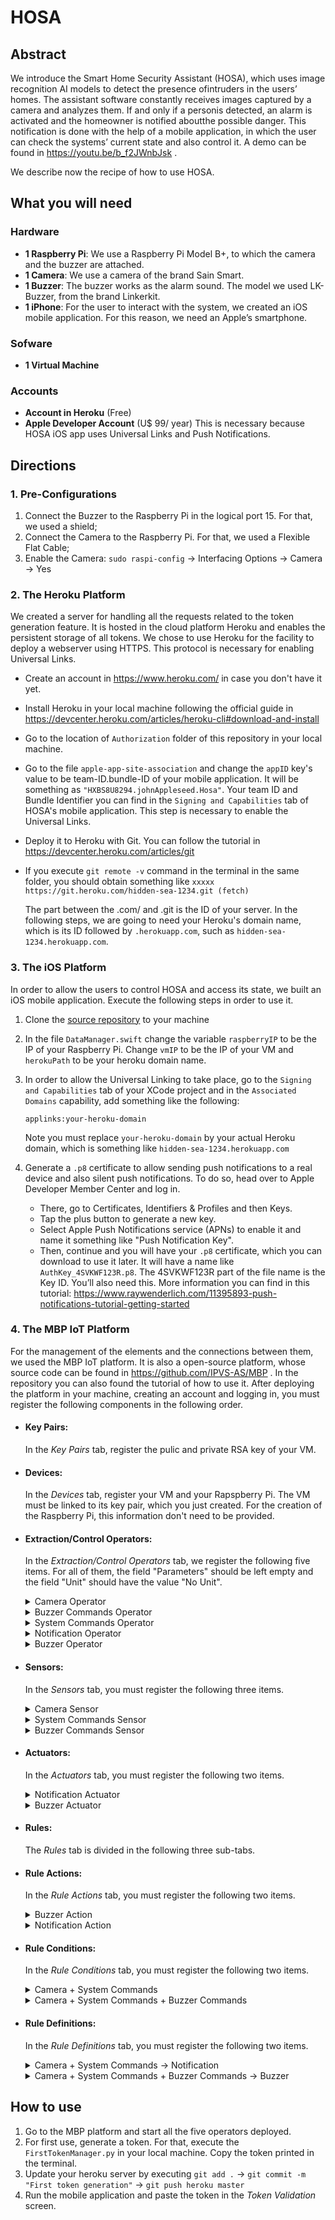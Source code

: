 # HOSA

## Abstract

We introduce the Smart Home Security Assistant (HOSA), which uses image recognition AI models to detect the presence ofintruders in the users’ homes. The assistant software constantly receives images captured by a camera and analyzes them. If and only if a personis detected, an alarm is activated and the homeowner is notified aboutthe possible danger. This notification is done with the help of a mobile application, in which the user can check the systems’ current state and also control it. A demo can be found in https://youtu.be/b_f2JWnbJsk .

We describe now the recipe of how to use HOSA.

## What you will need

### Hardware

- **1 Raspberry Pi**: We use a Raspberry Pi Model B+, to which the camera and the buzzer are attached.
- **1 Camera**: We use a camera of the brand Sain Smart.
- **1 Buzzer**: The buzzer works as the alarm sound. The model we used LK-Buzzer, from the brand Linkerkit.
- **1 iPhone**: For the user to interact with the system, we created an iOS mobile application. For this reason, we need an Apple’s smartphone.

### Sofware

- **1 Virtual Machine**

### Accounts

- **Account in Heroku** (Free)
- **Apple Developer Account** (U$ 99/ year)
  This is necessary because HOSA iOS app uses Universal Links and Push Notifications.

## Directions

### 1. Pre-Configurations

1. Connect the Buzzer to the Raspberry Pi in the logical port 15. For that, we used a shield;
2. Connect the Camera to the Raspberry Pi. For that, we used a Flexible Flat Cable;
3. Enable the Camera: `sudo raspi-config` -> Interfacing Options -> Camera -> Yes

### 2. The Heroku Platform

We created a server for handling all the requests related to the token generation feature. It is hosted in the cloud platform Heroku and enables the persistent storage of all tokens. We chose to use Heroku for the facility to deploy a webserver using HTTPS. This protocol is necessary for enabling Universal Links.

- Create an account in https://www.heroku.com/ in case you don't have it yet.
- Install Heroku in your local machine following the official guide in https://devcenter.heroku.com/articles/heroku-cli#download-and-install
- Go to the location of `Authorization` folder of this repository in your local machine. 
- Go to the file `apple-app-site-association` and change the `appID` key's value to be team-ID.bundle-ID of your mobile application. It will be something as `"HXBS8U8294.johnAppleseed.Hosa"`. Your team ID and Bundle Identifier you can find in the `Signing and Capabilities` tab of HOSA's mobile application. This step is necessary to enable the Universal Links.
- Deploy it to Heroku with Git. You can follow the tutorial in https://devcenter.heroku.com/articles/git
- If you execute `git remote -v` command in the terminal in the same folder, you should obtain something like 
  `xxxxx    https://git.heroku.com/hidden-sea-1234.git (fetch)`
  
  The part between the .com/ and .git is the ID of your server. In the following steps, we are going to need your Heroku's domain name, which is its ID followed by `.herokuapp.com`, such as `hidden-sea-1234.herokuapp.com`.

### 3. The iOS Platform

In order to allow the users to control HOSA and access its state, we built an iOS mobile application. Execute the following steps in order to use it.

1. Clone the [source repository](https://github.com/lauracorssac/HOSA-iOS) to your machine
2. In the file `DataManager.swift` change the variable `raspberryIP` to be the IP of your Raspberry Pi. Change `vmIP` to be the IP of your VM and `herokuPath` to be your heroku domain name.
3. In order to allow the Universal Linking to take place, go to the `Signing and Capabilities` tab of your XCode project and in the `Associated Domains` capability, add something like the following:

    `applinks:your-heroku-domain`
  
    Note you must replace `your-heroku-domain` by your actual Heroku domain, which is something like `hidden-sea-1234.herokuapp.com`
	
4. Generate a `.p8` certificate to allow sending push notifications to a real device and also silent push notifications. To do so, head over to Apple Developer Member Center and log in. 
  	* There, go to Certificates, Identifiers & Profiles and then Keys. 
  	* Tap the plus button to generate a new key.
  	* Select Apple Push Notifications service (APNs) to enable it and name it something like "Push Notification Key".
  	* Then, continue and you will have your `.p8` certificate, which you can download to use it later. It will have a name like `AuthKey_4SVKWF123R.p8`. The 4SVKWF123R part of the file name is the Key ID. You’ll also need this. More information you can find in this tutorial: https://www.raywenderlich.com/11395893-push-notifications-tutorial-getting-started

### 4. The MBP IoT Platform

For the management of the elements and the connections between them, we used the MBP IoT platform. It is also a open-source platform, whose source code can be found in https://github.com/IPVS-AS/MBP . In the repository you can also found the tutorial of how to use it. After deploying the platform in your machine, creating an account and logging in, you must register the following components in the following order.
		
* ####  **Key Pairs**:
  In the _Key Pairs_ tab, register the pulic and private RSA key of your VM.

* ####  **Devices**:
  In the _Devices_ tab, register your VM and your Rapspberry Pi. The VM must be linked to its key pair, which you just created. For the creation of the Raspberry Pi, this information don't need to be provided.

* #### **Extraction/Control Operators**: 

  In the _Extraction/Control Operators_ tab, we register the following five items. For all of them, the field "Parameters" should be left empty and the field "Unit" should have the value "No Unit".
  
    <details>
      <summary>Camera Operator</summary>

  1. Open the _Camera Operator_ folder of this repo (PATH here). 

  2. In the `TokenValidationManager.py` file, change the value of the `YOUR_HEROKU_URL` variable to be the URL of your webserver hosted in Heroku.

  3. Go back to MBP and register a new Operator. There will be a new form and in its _Operator scripts_ section, you must upload all the files inside _Camera Operator_ folder.
    </details>

    <details>
      <summary>Buzzer Commands Operator</summary>
  
  1. Open the _Buzzer Commands Operator_ folder of this repo (PATH here);

  2. In the `TokenValidationManager.py` file, change the value of the `YOUR_HEROKU_URL` variable to be the URL of your webserver hosted in Heroku;

  3. In the `NotificationManager.py` file, change the value of the `HOST` variable to be the IP of your VM. Change the `BUNDLE_ID` and `TEAM_ID` to be the your's Apple Developer information. Both Bundle ID and Team ID can be found in the `Signing and Capabilities` tab in Xcode. Change the `APNS_KEY_ID` to be the Key ID generated in section 3.4. Change `APNS_AUTH_KEY_PATH` to be the full name of your key. Something like `AuthKey_4SVKWF123R.p8`. Change also the `DEVICE_TOKEN` variable to be the token of your iPhone. When you run the application, this value will be printed by the following function in your `AppDelegate.swift` file;

    ```swift
    func application( _ application: UIApplication, didRegisterForRemoteNotificationsWithDeviceToken deviceToken: Data) {
      let tokenParts = deviceToken.map { data in String(format: "%02.2hhx", data) }
      let token = tokenParts.joined()
      print("Device Token: \(token)")
    }
    ````
    
  4. Place your `.p8` certificate generated in previously in this folder;

  5. Go back to MBP and register a new Operator. There will be a new form and in its _Operator scripts_ section, you must upload all the files inside _Buzzer Commands Operator_ folder.

    </details>

  <details>
  <summary>System Commands Operator</summary>
  
  1. Open the _System Commands Operator_ folder of this repo (PATH here);

  2. Follow steps 2, 3 and 4 of _Buzzer Commands Operator_;

  3. Go back to MBP and register a new Operator. There will be a new form and in its _Operator scripts_ section, you must upload all the files inside _System Commands Operator_ folder.
  </details>

  <details>
    <summary>Notification Operator</summary>
  
  1. Open the _Notification Operator_ folder of this repo (PATH here);

  2. Follow the steps 2,3 and 4 of the _Buzzer Commands Operator_;

  3. Go back to MBP and register a new Operator. There will be a new form and in its _Operator scripts_ section, you must upload all the files inside _Notification Operator_ folder.
  </details>

  <details>
    <summary>Buzzer Operator</summary>

    1. Open the _Buzzer Operator_ folder of this repo (PATH here). 

    2. In the `mbp_client.py` file, change the value of the `YOUR_VM_IP` variable to be the IP of your VM.

    3. Go back to MBP and register a new Operator. There will be a new form and in its _Operator scripts_ section, you must upload all the files inside _Buzzer Operator_ folder. Note that you can't select folders!
  </details>

* #### **Sensors:** 

  In the _Sensors_ tab, you must register the following three items.

  <details>
    <summary>Camera Sensor</summary>

    * The _Sensor Type_ should be _Camera_

    * The _Extraction Operator_ should be the _Camera Operator_

    * The _Device_ should be the Raspberry Pi
  </details>

  <details>
    <summary>System Commands Sensor</summary>

    * The _Sensor Type_ should be _Touch_

    * The _Extraction Operator_ should be the _System Commands Operator_

    * The _Device_ should be the VM
  </details>

  <details>
    <summary>Buzzer Commands Sensor</summary>

    * The _Sensor Type_ should be _Touch_

    * The _Extraction Operator_ should be the _Buzzer Commands Operator_

    * The _Device_ should be the VM
  </details>

* #### **Actuators**: 
  In the _Actuators_ tab, you must register the following two items.

  <details>
    <summary>Notification Actuator</summary>

    * The _Actuator Type_ may be _Vibration_

    * The _Control Operator_ should be the _Notification Operator_

    * The _Device_ should be the VM
  </details>

  <details>
    <summary>Buzzer Actuator</summary>

    * The _Actuator Type_ may be _Buzzer_

    * The _Control Operator_ should be the _Buzzer Operator_

    * The _Device_ should be the Raspberry Pi
  </details>

* #### **Rules**: 
  The _Rules_ tab is divided in the following three sub-tabs.

* #### **Rule Actions**: 

  In the _Rule Actions_ tab, you must register the following two items.

  <details>
    <summary>Buzzer Action</summary>
  
  * For _Action Type_ select _Actuator Action_

  * For _Actuator_ select _Buzzer Actuator_

  * For _suffix_ type "action"
  </details>

  <details>
    <summary>Notification Action</summary>
  
  * For _Action Type_ select _Actuator Action_

  * For _Actuator_ select _Notification Actuator_

  * For _suffix_ type "action"
  </details>

* #### **Rule Conditions**: 

  In the _Rule Conditions_ tab, you must register the following two items.

  <details>
    <summary>Camera + System Commands</summary>
  
  * Name it Camera + System Commands. Proceed;

  * Drag the _Camera_ and the _System Commands_ sensors to the indicated place and add an _or_ Operator between them; Proceed;

  * Make sure the pattern is 

    ```
    SELECT * FROM pattern [every (
    event_0= <camera_sensor_ID> OR 
    event_1= <system_commands_sensor_ID>
    )]
    ```
  </details>

  <details>
    <summary> Camera + System Commands + Buzzer Commands</summary>

    * Name it Camera + System Commands + Buzzer Commands. Proceed;

    * Drag the _Camera_, the _System Commands_, and the _Buzzer Commands_ sensors to the indicated place and add two _or_ Operators between them; Proceed;

    * Make sure the pattern is 

    ```
    SELECT * FROM pattern [every (
    event_0= <camera_sensor_ID> OR 
    event_1= <system_commands_sensor_ID> OR
    event_2= <buzzer_commands_sensor_ID>
    )]
    ```
  </details>

* #### **Rule Definitions**: 

  In the _Rule Definitions_ tab, you must register the following two items.

  <details>
    <summary> Camera + System Commands -> Notification</summary>

    * For _Condition_ select _Camera + System Commands_

    * For _Action_ select _Notification Action_

  </details>

  <details>
    <summary> Camera + System Commands + Buzzer Commands -> Buzzer</summary>

    * For _Condition_ select _Camera + System Commands + Buzzer Commands_

    * For _Action_ select _Buzzer Action_

  </details> 

## How to use

  1. Go to the MBP platform and start all the five operators deployed.
  2. For first use, generate a token. For that, execute the `FirstTokenManager.py` in your local machine. Copy the token printed in the terminal.
  3. Update your heroku server by executing `git add .` -> `git commit -m "First token generation"` -> `git push heroku master`
  4. Run the mobile application and paste the token in the _Token Validation_ screen.
